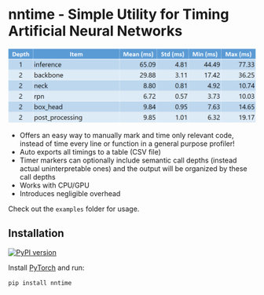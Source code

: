 # nntime - Simple Utility for Timing Artificial Neural Networks

<p align="center"><img alt="Teaser" src="doc/img/teaser.png" width="600px"></p>


- Offers an easy way to manually mark and time only relevant code, instead of time every line or function in a general purpose profiler!
- Auto exports all timings to a table (CSV file)
- Timer markers can optionally include semantic call depths (instead actual uninterpretable ones) and the output will be organized by these call depths
- Works with CPU/GPU
- Introduces negligible overhead


Check out the `examples` folder for usage.

## Installation

[![PyPI version](https://badge.fury.io/py/nntime.svg)](https://badge.fury.io/py/nntime)

Install [PyTorch](https://pytorch.org/) and run:
```
pip install nntime
```
